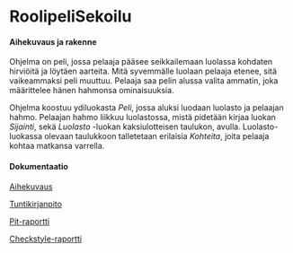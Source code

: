 # RoolipeliSekoilu

#### Aihekuvaus ja rakenne
Ohjelma on peli, jossa pelaaja pääsee seikkailemaan luolassa kohdaten hirviöitä ja löytäen aarteita. Mitä syvemmälle luolaan pelaaja etenee, sitä vaikeammaksi peli muuttuu. Pelaaja saa pelin alussa valita ammatin, joka määrittelee hänen hahmonsa ominaisuuksia.

Ohjelma koostuu ydiluokasta *Peli*, jossa aluksi luodaan luolasto ja pelaajan hahmo. Pelaajan hahmo liikkuu luolastossa, mistä pidetään kirjaa luokan *Sijainti*, sekä *Luolasto* -luokan kaksiulotteisen taulukon, avulla. Luolasto-luokassa olevaan taulukkoon talletetaan erilaisia *Kohteita*, joita pelaaja kohtaa matkansa varrella.

#### Dokumentaatio
[Aihekuvaus](dokumentaatio/aiheenKuvausJaRakenne.md)

[Tuntikirjanpito](dokumentaatio/tuntikirjanpito.md)

[Pit-raportti](https://htmlpreview.github.io/?https://github.com/nakkiKujo/RoolipeliSekoilu/blob/master/dokumentaatio/pit/201704062343/index.html)

[Checkstyle-raportti](https://htmlpreview.github.io/?https://github.com/nakkiKujo/RoolipeliSekoilu/blob/master/dokumentaatio/checkstyle/checkstyle%20dl%204/checkstyle.html)
